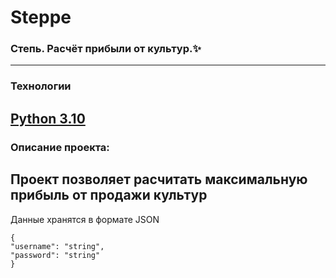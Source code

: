 # Steppe

### Степь. Расчёт прибыли от культур.✨
-------------------------------------
### Технологии
**[Python 3.10](https://www.python.org/)**
-----------------------------------------
### Описание проекта:
Проект позволяет расчитать максимальную прибыль от продажи культур
---------------------------
Данные хранятся в формате JSON
```
{
"username": "string",
"password": "string"
}
```
